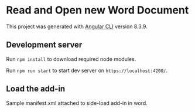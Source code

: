 # Read and Open new Word Document

This project was generated with [Angular CLI](https://github.com/angular/angular-cli) version 8.3.9.

## Development server

Run `npm install` to download required node modules. 

Run `npm run start` to start dev server on `https://localhost:4200/`.

## Load the add-in
Sample manifest.xml attached to side-load add-in in word.

